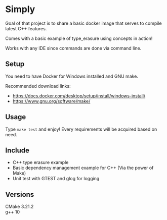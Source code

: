 # Simply
Goal of that project is to share a basic docker image that serves to compile latest C++ features.

Comes with a basic example of type_erasure using concepts in action!

Works with any IDE since commands are done via command line.

## Setup
You need to have Docker for Windows installed and GNU make.

Recommended download links:
* https://docs.docker.com/desktop/setup/install/windows-install/
* https://www.gnu.org/software/make/

## Usage
Type `make test` and enjoy! Every requirements will be acquired based on need.

## Include
* C++ type erasure example
* Basic dependency management example for C++ (Via the power of Make)
* Unit test with GTEST and glog for logging

## Versions
CMake 3.21.2 <br />
g++ 10 <br />
<br />
